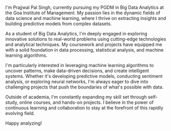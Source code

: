  I'm Prajjwal Pal Singh, currently pursuing my PGDM in Big Data Analytics at the Goa Institute of Management. My passion lies in the dynamic fields of data science and machine learning, where I thrive on extracting insights and building predictive models from complex datasets.

 As a student of Big Data Analytics, I'm deeply engaged in exploring innovative solutions to real-world problems using cutting-edge technologies and analytical techniques. My coursework and projects have equipped me with a solid foundation in data processing, statistical analysis, and machine learning algorithms.

I'm particularly interested in leveraging machine learning algorithms to uncover patterns, make data-driven decisions, and create intelligent systems. Whether it's developing predictive models, conducting sentiment analysis, or exploring neural networks, I'm always eager to dive into challenging projects that push the boundaries of what's possible with data.

Outside of academia, I'm constantly expanding my skill set through self-study, online courses, and hands-on projects. I believe in the power of continuous learning and collaboration to stay at the forefront of this rapidly evolving field.

Happy analyzing!

<!---
prajjwalsingh25/prajjwalsingh25 is a ✨ special ✨ repository because its `README.md` (this file) appears on your GitHub profile.
You can click the Preview link to take a look at your changes.
--->
